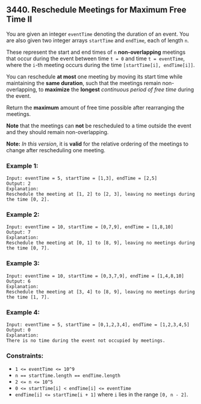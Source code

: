 ## 3440. Reschedule Meetings for Maximum Free Time II

You are given an integer ```eventTime``` denoting the duration of an event. You are also given two integer arrays ```startTime``` and ```endTime```, each of length ```n```.

These represent the start and end times of ```n``` **non-overlapping** meetings that occur during the event between time ```t = 0``` and time ```t = eventTime```, where the ```i```-th meeting occurs during the time ```[startTime[i], endTime[i]]```.

You can reschedule **at most** one meeting by moving its start time while maintaining the **same duration**, such that the meetings remain non-overlapping, to **maximize** the **longest** *continuous period of free time* during the event.

Return the **maximum** amount of free time possible after rearranging the meetings.

**Note** that the meetings can **not** be rescheduled to a time outside the event and they should remain non-overlapping.

**Note:** *In this version*, it is **valid** for the relative ordering of the meetings to change after rescheduling one meeting.

### Example 1:
```
Input: eventTime = 5, startTime = [1,3], endTime = [2,5]
Output: 2
Explanation:
Reschedule the meeting at [1, 2] to [2, 3], leaving no meetings during the time [0, 2].
```
### Example 2:
```
Input: eventTime = 10, startTime = [0,7,9], endTime = [1,8,10]
Output: 7
Explanation:
Reschedule the meeting at [0, 1] to [8, 9], leaving no meetings during the time [0, 7].
```
### Example 3:
```
Input: eventTime = 10, startTime = [0,3,7,9], endTime = [1,4,8,10]
Output: 6
Explanation:
Reschedule the meeting at [3, 4] to [8, 9], leaving no meetings during the time [1, 7].
```
### Example 4:
```
Input: eventTime = 5, startTime = [0,1,2,3,4], endTime = [1,2,3,4,5]
Output: 0
Explanation:
There is no time during the event not occupied by meetings.
```

### Constraints:

* ```1 <= eventTime <= 10^9```
* ```n == startTime.length == endTime.length```
* ```2 <= n <= 10^5```
* ```0 <= startTime[i] < endTime[i] <= eventTime```
* ```endTime[i] <= startTime[i + 1]``` where ```i``` lies in the range ```[0, n - 2]```.